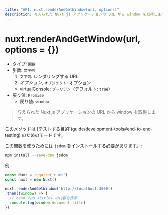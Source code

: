 ```yaml
---
title: "API: nuxt.renderAndGetWindow(url, options)"
description: 与えられた Nuxt.js アプリケーションの URL から window を取得します。
---
```


<!-- title: "API: nuxt.renderAndGetWindow(url, options)" -->
<!-- description: Get the window from a given url of a nuxt.js application. -->

# nuxt.renderAndGetWindow(url, options = {})

<!-- - Type: `Function` -->
<!-- - Argument: `String` -->
<!--   1. `String`: url to render -->
<!--   2. *Optional*, `Object`: options -->
<!--     - virtualConsole: `Boolean` (default: `true`) -->
<!-- - Returns: `Promise` -->
<!--   - Returns: `window` -->

- タイプ: `関数`
- 引数: `文字列`
  1. `文字列`: レンダリングする URL
  2. *オプション*, `オブジェクト`: オプション
    - virtualConsole: `ブーリアン`（デフォルト: `true`）
- 戻り値: `Promise`
  - 戻り値: `window`

<!-- \> Get the window from a given url of a nuxt.js application. -->

> 与えられた Nuxt.js アプリケーションの URL から window を取得します。

<!-- <p class="Alert Alert--info">This method is made for [test purposes](guide/development-tools#end-to-end-testing).</p> -->

<p class="Alert Alert--info">このメソッドは [テストする目的](guide/development-tools#end-to-end-testing) のためのモードです。</p>

<!-- To use this function, you have to install `jsdom`: -->

この関数を使うためには `jsdom` をインストールする必要があります。:

```bash
npm install --save-dev jsdom
```

<!-- Example: -->

例:

<!-- ```js -->
<!-- const Nuxt = require('nuxt') -->
<!-- const nuxt = new Nuxt() -->

<!-- nuxt.renderAndGetWindow('http://localhost:3000') -->
<!-- .then((window) => { -->
<!--   // Display the head <title> -->
<!--   console.log(window.document.title) -->
<!-- }) -->
<!-- ``` -->

```js
const Nuxt = require('nuxt')
const nuxt = new Nuxt()

nuxt.renderAndGetWindow('http://localhost:3000')
.then((window) => {
  // head 内の <title> の内容を表示
  console.log(window.document.title)
})
```
